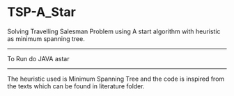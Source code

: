 # TSP-A_Star
Solving Travelling Salesman Problem using A start algorithm with heuristic as minimum spanning tree.

------------------------------------------------------------------------------------------------------------------------------------------

To Run do JAVA astar

--------------------------------------------

The heuristic used is Minimum Spanning Tree and the code is inspired from the texts which can be found in literature folder. 
